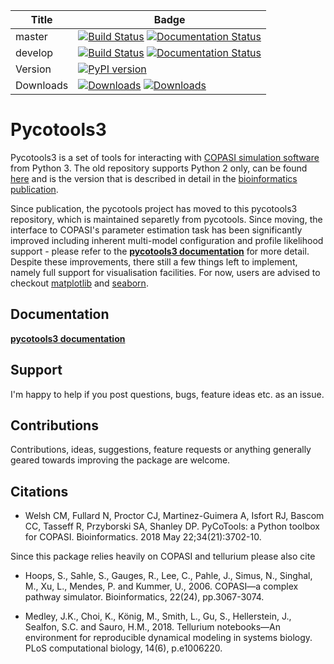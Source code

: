 | Title | Badge |
|-------|-------|
| master        | [![Build Status](https://travis-ci.org/CiaranWelsh/pycotools3.svg?branch=master)](https://travis-ci.org/CiaranWelsh/pycotools3)   [![Documentation Status](https://readthedocs.org/projects/pycotools3/badge/?version=latest)](https://pycotools3.readthedocs.io/en/latest/?badge=latest)| 
| develop | [![Build Status](https://travis-ci.org/CiaranWelsh/pycotools3.svg?branch=develop)](https://travis-ci.org/CiaranWelsh/pycotools3) [![Documentation Status](https://readthedocs.org/projects/pycotools3/badge/?version=develop)](https://pycotools3.readthedocs.io/en/latest/?badge=develop)|
|Version|[![PyPI version](https://badge.fury.io/py/pycotools3.svg)](https://badge.fury.io/py/pycotools3)|
| Downloads | [![Downloads](https://pepy.tech/badge/pycotools3)](https://pepy.tech/project/pycotools3) [![Downloads](https://pepy.tech/badge/pycotools3/month)](https://pepy.tech/project/pycotools3)|

# Pycotools3

Pycotools3 is a set of tools for interacting with [COPASI simulation software](http://copasi.org/) from Python 3. The old repository supports Python 2 only, can be found [here](https://github.com/CiaranWelsh/pycotools) and is the version that is described in detail in the [bioinformatics publication](https://academic.oup.com/bioinformatics/advance-article/doi/10.1093/bioinformatics/bty409/5001390). 

Since publication, the pycotools project has moved to this pycotools3 repository, which is maintained separetly from pycotools. Since moving, the interface to COPASI's parameter estimation task has been significantly improved including inherent multi-model configuration and profile likelihood support - please refer to the **[pycotools3 documentation](http://pycotools3.readthedocs.io/en/latest/)** for more detail. Despite these improvements, there still a few things left to implement, namely full support for visualisation facilities.  For now, users are advised to checkout [matplotlib](https://matplotlib.org/contents.html) and [seaborn](https://seaborn.pydata.org/).

## Documentation
**[pycotools3 documentation](http://pycotools3.readthedocs.io/en/latest/)**

## Support 
I'm happy to help if you post questions, bugs, feature ideas etc. as an issue. 

## Contributions
Contributions, ideas, suggestions, feature requests or anything generally geared towards improving the package are welcome. 

## Citations
- Welsh CM, Fullard N, Proctor CJ, Martinez-Guimera A, Isfort RJ, Bascom CC, Tasseff R, Przyborski SA, Shanley DP. PyCoTools: a Python toolbox for COPASI. Bioinformatics. 2018 May 22;34(21):3702-10.

Since this package relies heavily on COPASI and tellurium please also cite 

- Hoops, S., Sahle, S., Gauges, R., Lee, C., Pahle, J., Simus, N., Singhal, M., Xu, L., Mendes, P. and Kummer, U., 2006. COPASI—a complex pathway simulator. Bioinformatics, 22(24), pp.3067-3074.


- Medley, J.K., Choi, K., König, M., Smith, L., Gu, S., Hellerstein, J., Sealfon, S.C. and Sauro, H.M., 2018. Tellurium notebooks—An environment for reproducible dynamical modeling in systems biology. PLoS computational biology, 14(6), p.e1006220.


